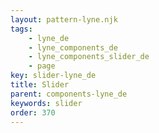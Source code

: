 ```yaml
---
layout: pattern-lyne.njk
tags: 
    - lyne_de
    - lyne_components_de
    - lyne_components_slider_de
    - page
key: slider-lyne_de
title: Slider
parent: components-lyne_de
keywords: slider
order: 370
---
```

